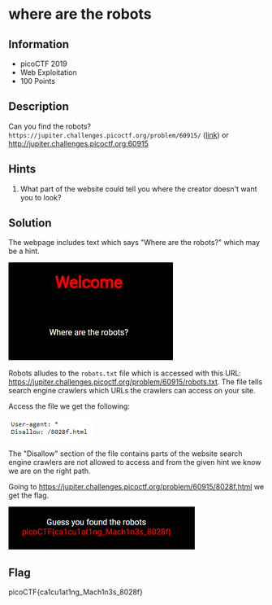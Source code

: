 # where are the robots

## Information

- picoCTF 2019
- Web Exploitation
- 100 Points

## Description

Can you find the robots? `https://jupiter.challenges.picoctf.org/problem/60915/` ([link](https://jupiter.challenges.picoctf.org/problem/60915/)) or http://jupiter.challenges.picoctf.org:60915

## Hints

1. What part of the website could tell you where the creator doesn't want you to look?

## Solution

The webpage includes text which says "Where are the robots?" which may be a hint.

![Initial Landing Page](images/where-are-the-robots-landing.PNG)

Robots alludes to the `robots.txt` file which is accessed with this URL: https://jupiter.challenges.picoctf.org/problem/60915/robots.txt. The file tells search engine crawlers which URLs the crawlers can access on your site.

Access the file we get the following:

![robots.txt Content](images/robots.PNG)

The "Disallow" section of the file contains parts of the website search engine crawlers are not allowed to access and from the given hint we know we are on the right path.

Going to https://jupiter.challenges.picoctf.org/problem/60915/8028f.html we get the flag.

![Flag](images/flag.PNG)

## Flag

picoCTF{ca1cu1at1ng_Mach1n3s_8028f}

